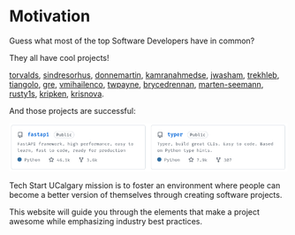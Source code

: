 # Motivation

Guess what most of the top Software Developers have in common?

They all have cool projects!

[torvalds](https://github.com/torvalds),
[sindresorhus](https://github.com/sindresorhus),
[donnemartin](https://github.com/donnemartin),
[kamranahmedse](https://github.com/kamranahmedse),
[jwasham](https://github.com/jwasham),
[trekhleb](https://github.com/trekhleb),
[tiangolo](https://github.com/tiangolo),
[gre](https://github.com/gre),
[vmihailenco](https://github.com/vmihailenco),
[twpayne](https://github.com/twpayne),
[brycedrennan](https://github.com/brycedrennan),
[marten-seemann](https://github.com/marten-seemann),
[rusty1s](https://github.com/rusty1s),
[kripken](https://github.com/kripken),
[krisnova](https://github.com/krisnova).

And those projects are successful:

![FastAPI and Typer by Tiangolo](./tiangolo-projects.png)

Tech Start UCalgary mission
is to foster an environment
where people can become a better version of themselves
through creating software projects.

This website will guide you
through the elements that make a project awesome
while emphasizing industry best practices.
